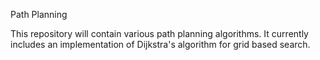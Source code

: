 Path Planning

This repository will contain various path planning algorithms.
It currently includes an implementation of Dijkstra's algorithm for grid based search.
